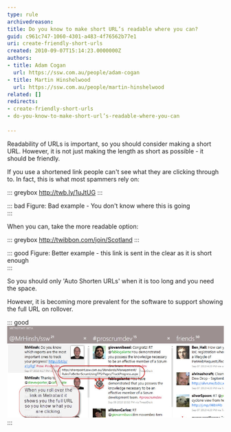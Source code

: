 ```yaml
---
type: rule
archivedreason: 
title: Do you know to make short URL’s readable where you can?
guid: c961c747-1060-4301-a483-4f76562b77e1
uri: create-friendly-short-urls
created: 2010-09-07T15:14:23.0000000Z
authors:
- title: Adam Cogan
  url: https://ssw.com.au/people/adam-cogan
- title: Martin Hinshelwood
  url: https://ssw.com.au/people/martin-hinshelwood
related: []
redirects:
- create-friendly-short-urls
- do-you-know-to-make-short-url’s-readable-where-you-can

---
```


Readability of URLs is important, so you should consider making a short URL. However, it is not just making the length as short as possible - it should be friendly. 

<!--endintro-->

If you use a shortened link people can't see what they are clicking through to. In fact, this is what most spammers rely on:


::: greybox
http://twb.ly/1uJtUG
:::

::: bad
Figure: Bad example - You don't know where this is going  
:::

When you can, take the more readable option:


::: greybox
http://twibbon.com/join/Scotland
:::

::: good
Figure: Better example - this link is sent in the clear as it is short enough  
:::

So you should only 'Auto Shorten URLs' when it is too long and you need the space.

However, it is becoming more prevalent for the software to support showing the full URL on rollover.


::: good  
![Figure: Good example – the application does the heavy lifting for you](RulesSocialTwitterReadableURL.jpg)  
:::
